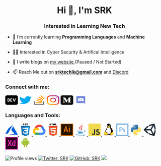 
<h1 align="center">Hi 👋, I'm SRK</h1>
<h3 align="center">Interested in Learning New Tech</h3>

- 🌱 I’m currently learning <b>Programming Languages</b> and <b> Machine Learning </b>
 
- 👨‍💻 Interested in Cyber Security & Artifical Intelligence 

- 📝 I write blogs on <a href="https://blog.thefakesrk.tech"> my website </a> (Paused / Not Started)

- 📫 Reach Me out on <a href="mailto:srktechlk@gmail.com"> **srktechlk@gmail.com** </a> and <a href="https://discord.com/users/744212203682398278"> Discord </a>



<h3 align="left">Connect with me:</h3>
<p align="left">
<a href="https://dev.to/srk" target="blank"><img align="center" src="https://github.com/srk-dev/srk-dev/blob/main/Images/dev_to.svg" alt="srk" height="30" width="40" /></a>
  <a href="https://twitter.com/srktec" target="blank"><img align="center" src="https://github.com/srk-dev/srk-dev/blob/main/Images/twitter_logo.svg" alt="srktec" height="30" width="40" /></a>
<a href="https://stackoverflow.com/users/16253874/srk" target="blank"><img align="center" src="https://github.com/srk-dev/srk-dev/blob/main/Images/stack-overflow.svg" alt="16253874/srk" height="30" width="40" /></a>
<a href="https://instagram.com/thefakesrk" target="blank"><img align="center" src="https://github.com/srk-dev/srk-dev/blob/main/Images/instagram.svg" alt="thefakesrk" height="30" width="40" /></a>
<a href="https://medium.com/@srktech" target="blank"><img align="center" src="https://github.com/srk-dev/srk-dev/blob/main/Images/medium.svg" alt="@srktech" height="30" width="40" /></a>
<a href="https://discord.com/users/744212203682398278" target="blank"><img align="center" src="https://github.com/srk-dev/srk-dev/blob/main/Images/discord.svg" alt="744212203682398278 - SRK#6116 " height="30" width="40" /></a>
 
</p>

<h3 align="left">Languages and Tools:</h3>
<p align="left"> <a href="https://azure.microsoft.com/en-in/" target="_blank"> <img src="https://github.com/srk-dev/srk-dev/blob/main/Images/microsoft_azure-icon.svg" alt="azure" width="40" height="40"/> </a> <a href="https://www.w3schools.com/css/" target="_blank"> <img src="https://github.com/srk-dev/srk-dev/blob/main/Images/css3-original-wordmark.svg" alt="css3" width="40" height="40"/> </a> <a href="https://cloud.google.com" target="_blank"> <img src="https://github.com/srk-dev/srk-dev/blob/main/Images/google_cloud-icon.svg" alt="gcp" width="40" height="40"/> </a> <a href="https://www.w3.org/html/" target="_blank"> <img src="https://github.com/srk-dev/srk-dev/blob/main/Images/html5-original-wordmark.svg" alt="html5" width="40" height="40"/> </a> <a href="https://www.adobe.com/in/products/illustrator.html" target="_blank"> <img src="https://github.com/srk-dev/srk-dev/blob/main/Images/adobe_illustrator-icon.svg" alt="illustrator" width="40" height="40"/> </a> <a href="https://www.java.com" target="_blank"> <img src="https://github.com/srk-dev/srk-dev/blob/main/Images/java-original.svg" alt="java" width="40" height="40"/> </a> <a href="https://developer.mozilla.org/en-US/docs/Web/JavaScript" target="_blank"> <img src="https://github.com/srk-dev/srk-dev/blob/main/Images/javascript-original.svg" alt="javascript" width="40" height="40"/> </a> <a href="https://www.linux.org/" target="_blank"> <img src="https://github.com/srk-dev/srk-dev/blob/main/Images/linux-original.svg" alt="linux" width="40" height="40"/> </a> <a href="https://www.photoshop.com/en" target="_blank"> <img src="https://github.com/srk-dev/srk-dev/blob/main/Images/photoshop-line.svg" alt="photoshop" width="40" height="40"/> </a> <a href="https://www.python.org" target="_blank"> <img src="https://github.com/srk-dev/srk-dev/blob/main/Images/python-original.svg" alt="python" width="40" height="40"/> </a> <a href="https://unity.com/" target="_blank"> <img src="https://github.com/srk-dev/srk-dev/blob/main/Images/unity3d-icon.svg" alt="unity" width="40" height="40"/> </a> <a href="https://www.adobe.com/products/xd.html" target="_blank"> <img src="https://github.com/srk-dev/srk-dev/blob/main/Images/adobe-xd.svg" alt="xd" width="40" height="40"/> </a> <a href="https://developer.android.com" target="_blank"> <img src="https://github.com/srk-dev/srk-dev/blob/main/Images/android-original-wordmark.svg" alt="android" width="40" height="40"/> </a>  </p>


 ![Profile views](https://gpvc.arturio.dev/srk-dev)
 [![Twitter: SRK](https://img.shields.io/twitter/follow/srktec?style=social)](https://twitter.com/srktec)
[![GitHub: SRK](https://img.shields.io/github/followers/srk-dev?label=follow&style=social)](https://github.com/srk-dev)
![](https://hit.yhype.me/github/profile?user_id=74752485)

<!---
srk-dev/srk-dev is a ✨ special ✨ repository because its `README.md` (this file) appears on your GitHub profile.
You can click the Preview link to take a look at your changes.
--->
